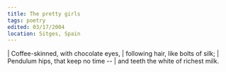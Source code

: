 ```yaml
---
title: The pretty girls
tags: poetry
edited: 03/17/2004
location: Sitges, Spain
---
```


| Coffee-skinned, with chocolate eyes,
| following hair, like bolts of silk;
| Pendulum hips, that keep no time --
| and teeth the white of richest milk.
